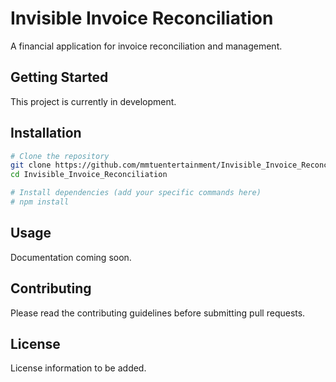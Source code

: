 # Invisible Invoice Reconciliation

A financial application for invoice reconciliation and management.

## Getting Started

This project is currently in development.

## Installation

```bash
# Clone the repository
git clone https://github.com/mmtuentertainment/Invisible_Invoice_Reconciliation.git
cd Invisible_Invoice_Reconciliation

# Install dependencies (add your specific commands here)
# npm install
```

## Usage

Documentation coming soon.

## Contributing

Please read the contributing guidelines before submitting pull requests.

## License

License information to be added.